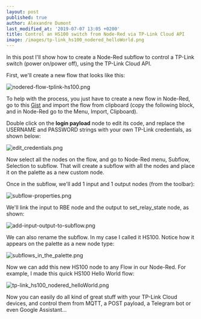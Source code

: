 ```yaml
---
layout: post
published: true
author: Alexandre Dumont
last_modified_at: '2019-07-07 13:05 +0200'
title: Control an HS100 switch from Node-Red via TP-Link Cloud API
image: /images/tp-link_hs100_nodered_helloWorld.png
---
```

In this post I'll show how to create a Node-Red subflow to control a TP-Link switch (power on/power off), using the TP-Link Cloud API.

First, we'll create a new flow that looks like this:

![nodered-flow-tplink-hs100.png]({{site.baseurl}}/images/nodered-flow-tplink-hs100.png)

To help with the process, you just have to create a new flow in Node-Red, go to this [Gist](https://gist.github.com/adumont/dbc679320ca68f6c1a149c2f4fe9a439) and import the flow from clipboard (copy the following block, and in Node-Red go to the Menu, Import, Clipboard).

Double click on the **login payload** node to edit its code, and replace the USERNAME and PASSWORD strings with your own TP-Link credentials, as shown below:

![edit_credentials.png]({{site.baseurl}}/images/edit_credentials.png)

Now select all the nodes on the flow, and go to Node-Red menu, Subflow, Selection to subflow. That will create a subflow with all the nodes and place it on the palette as a new custom node.

Once in the subflow, we'll add 1 input and 1 output nodes (from the toolbar):

![subflow-properties.png]({{site.baseurl}}/images/subflow-properties.png)

We'll link the input to RBE node and the output to set_relay_state node, as shown:

![add-input-output-to-subflow.png]({{site.baseurl}}/images/add-input-output-to-subflow.png)

We can also rename the subflow. In my case I called it HS100. Notice how it appears on the palette as a new node type:

![subflows_in_the_palette.png]({{site.baseurl}}/images/subflows_in_the_palette.png)

Now we can add this new HS100 node to any Flow in our Node-Red. For example, I made this quick HS100 Hello World flow:

![tp-link_hs100_nodered_helloWorld.png]({{site.baseurl}}/images/tp-link_hs100_nodered_helloWorld.png)

Now you can easily do all kind of great stuff with your TP-Link Cloud devices, and control them from MQTT, a POST payload, a Telegram bot or even Google Assistant...



